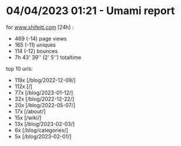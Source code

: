 # 04/04/2023 01:21 - Umami report
for www.shifeiti.com [24h] :

 - 469 (-14) page views
 - 165 (-11) uniques
 - 114 (-12) bounces
 - 7h 43' 39'' (2' 5'') totaltime


top 10 urls:
 - 119x [/blog/2022-12-09/]
 - 112x [/]
 - 77x [/blog/2023-01-12/]
 - 32x [/blog/2022-12-22/]
 - 20x [/blog/2022-05-07/]
 - 17x [/about/]
 - 15x [/wiki/]
 - 13x [/blog/2023-02-03/]
 - 6x [/blog/categories/]
 - 5x [/blog/2023-02-01/]


